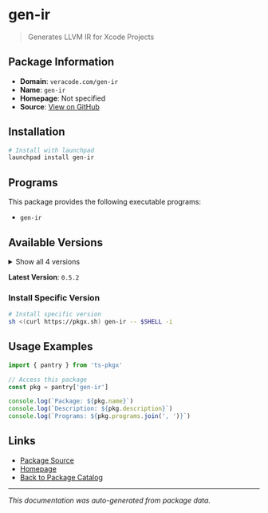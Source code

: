 # gen-ir

> Generates LLVM IR for Xcode Projects

## Package Information

- **Domain**: `veracode.com/gen-ir`
- **Name**: `gen-ir`
- **Homepage**: Not specified
- **Source**: [View on GitHub](https://github.com/pkgxdev/pantry/tree/main/projects/veracode.com/gen-ir/package.yml)

## Installation

```bash
# Install with launchpad
launchpad install gen-ir
```

## Programs

This package provides the following executable programs:

- `gen-ir`

## Available Versions

<details>
<summary>Show all 4 versions</summary>

- `0.5.2`, `0.5.1`, `0.5.0`, `0.4.3`

</details>

**Latest Version**: `0.5.2`

### Install Specific Version

```bash
# Install specific version
sh <(curl https://pkgx.sh) gen-ir -- $SHELL -i
```

## Usage Examples

```typescript
import { pantry } from 'ts-pkgx'

// Access this package
const pkg = pantry['gen-ir']

console.log(`Package: ${pkg.name}`)
console.log(`Description: ${pkg.description}`)
console.log(`Programs: ${pkg.programs.join(', ')}`)
```

## Links

- [Package Source](https://github.com/pkgxdev/pantry/tree/main/projects/veracode.com/gen-ir/package.yml)
- [Homepage](#)
- [Back to Package Catalog](../../../package-catalog.md)

---

*This documentation was auto-generated from package data.*
